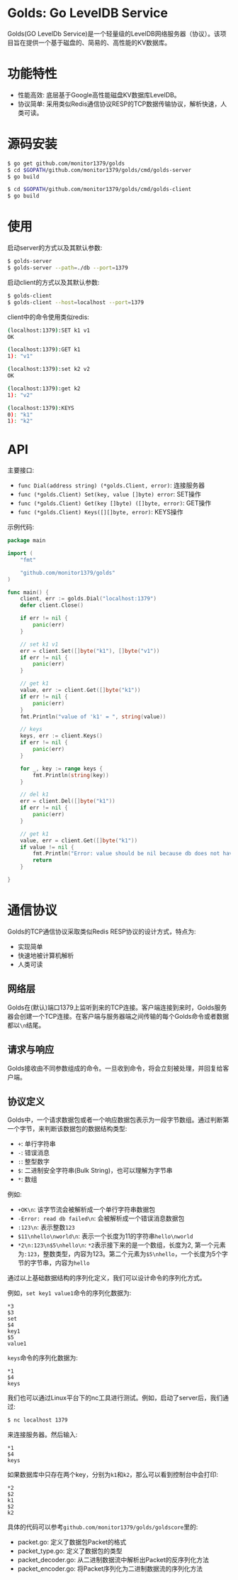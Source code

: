# Golds: Go LevelDB Service

Golds(GO LevelDb Service)是一个轻量级的LevelDB网络服务器（协议）。该项目旨在提供一个基于磁盘的、简易的、高性能的KV数据库。

# 功能特性

- 性能高效: 底层基于Google高性能磁盘KV数据库LevelDB。
- 协议简单: 采用类似Redis通信协议RESP的TCP数据传输协议，解析快速，人类可读。

# 源码安装

```bash
$ go get github.com/monitor1379/golds
$ cd $GOPATH/github.com/monitor1379/golds/cmd/golds-server
$ go build

$ cd $GOPATH/github.com/monitor1379/golds/cmd/golds-client
$ go build
```

# 使用

启动server的方式以及其默认参数:
```bash
$ golds-server
$ golds-server --path=./db --port=1379
```


启动client的方式以及其默认参数:
```bash
$ golds-client
$ golds-client --host=localhost --port=1379
```


client中的命令使用类似redis:
```bash
(localhost:1379):SET k1 v1
OK

(localhost:1379):GET k1
1): "v1"

(localhost:1379):set k2 v2
OK

(localhost:1379):get k2
1): "v2"

(localhost:1379):KEYS
0): "k1"
1): "k2"
```

# API

主要接口:
- `func Dial(address string) (*golds.Client, error)`: 连接服务器
- `func (*golds.Client) Set(key, value []byte) error`: SET操作
- `func (*golds.Client) Get(key []byte) ([]byte, error)`: GET操作
- `func (*golds.Client) Keys([][]byte, error)`: KEYS操作


示例代码:
```go
package main

import (
	"fmt"

	"github.com/monitor1379/golds"
)

func main() {
	client, err := golds.Dial("localhost:1379")
	defer client.Close()

	if err != nil {
		panic(err)
	}

	// set k1 v1
	err = client.Set([]byte("k1"), []byte("v1"))
	if err != nil {
		panic(err)
	}

	// get k1
	value, err := client.Get([]byte("k1"))
	if err != nil {
		panic(err)
	}
	fmt.Println("value of 'k1' = ", string(value))

	// keys
	keys, err := client.Keys()
	if err != nil {
		panic(err)
	}

	for _, key := range keys {
		fmt.Println(string(key))
	}

	// del k1
	err = client.Del([]byte("k1"))
	if err != nil {
		panic(err)
	}

	// get k1
	value, err = client.Get([]byte("k1"))
	if value != nil {
		fmt.Println("Error: value should be nil because db does not have key 'k1'")
		return
	}

}

```

# 通信协议

Golds的TCP通信协议采取类似Redis RESP协议的设计方式，特点为:
- 实现简单
- 快速地被计算机解析
- 人类可读


## 网络层

Golds在(默认)端口1379上监听到来的TCP连接。客户端连接到来时，Golds服务器会创建一个TCP连接。在客户端与服务器端之间传输的每个Golds命令或者数据都以`\n`结尾。


## 请求与响应

Golds接收由不同参数组成的命令。一旦收到命令，将会立刻被处理，并回复给客户端。

## 协议定义

Golds中，一个请求数据包或者一个响应数据包表示为一段字节数组。通过判断第一个字节，来判断该数据包的数据结构类型:

- `+`: 单行字符串
- `-`: 错误消息
- `:`: 整型数字
- `$`: 二进制安全字符串(Bulk String)，也可以理解为字节串
- `*`: 数组

例如:

- `+OK\n`: 该字节流会被解析成一个单行字符串数据包
- `-Error: read db failed\n`: 会被解析成一个错误消息数据包
- `:123\n`: 表示整数`123`
- `$11\nhello\nworld\n`: 表示一个长度为11的字符串`hello\nworld`
- `*2\n:123\n$5\nhello\n`: `*2`表示接下来的是一个数组，长度为2, 第一个元素为`:123`，整数类型，内容为123。第二个元素为`$5\nhello`，一个长度为5个字节的字节串，内容为`hello`

通过以上基础数据结构的序列化定义，我们可以设计命令的序列化方式。

例如，`set key1 value1`命令的序列化数据为:
```
*3
$3
set
$4
key1
$5
value1
```


`keys`命令的序列化数据为:
```
*1
$4
keys
```

我们也可以通过Linux平台下的nc工具进行测试。例如，启动了server后，我们通过:
```bash
$ nc localhost 1379
```
来连接服务器。然后输入:
```
*1
$4
keys
```
如果数据库中只存在两个key，分别为`k1`和`k2`，那么可以看到控制台中会打印:
```
*2
$2
k1
$2
k2
```

具体的代码可以参考`github.com/monitor1379/golds/goldscore`里的:
- packet.go: 定义了数据包Packet的格式
- packet_type.go: 定义了数据包的类型
- packet_decoder.go: 从二进制数据流中解析出Packet的反序列化方法
- packet_encoder.go: 将Packet序列化为二进制数据流的序列化方法

